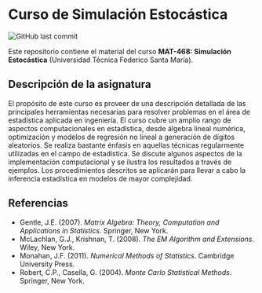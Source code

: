 # Curso de Simulación Estocástica
![GitHub last commit](https://img.shields.io/github/last-commit/faosorios/Curso-Simulacion)

Este repositorio contiene el material del curso **MAT-468: Simulación Estocástica** (Universidad Técnica Federico Santa María).

## Descripción de la asignatura

El propósito de este curso es proveer de una descripción detallada de las principales herramientas necesarias para resolver problemas en el área de estadística aplicada en ingeniería. El curso cubre un amplio rango de aspectos computacionales en estadística, desde álgebra lineal numérica, optimización y modelos de regresión no lineal a generación de dígitos aleatorios. Se realiza bastante énfasis en aquellas técnicas regularmente utilizadas en el campo de estadística. Se discute algunos aspectos de la implementación computacional y se ilustra los resultados a través de ejemplos. Los procedimientos descritos se aplicarán para llevar a cabo la inferencia estadística en modelos de mayor complejidad.

## Referencias

* Gentle, J.E. (2007). *Matrix Algebra: Theory, Computation and Applications in Statistics*. Springer, New York.
* McLachlan, G.J., Krishnan, T. (2008). *The EM Algorithm and Extensions*. Wiley, New York.
* Monahan, J.F. (2011). *Numerical Methods of Statistics*. Cambridge University Press.
* Robert, C.P., Casella, G. (2004). *Monte Carlo Statistical Methods*. Springer, New York.
